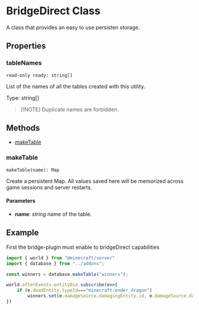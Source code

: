 # BridgeDirect Class

A class that provides an easy to use persisten storage.


## Properties

### **tableNames**
`read-only ready: string[]`

List of the names of all the tables created with this utility. 

Type: string[]

> [!NOTE] Duplicate names are forbidden.

## Methods
- [makeTable](#makeTable)

### **makeTable**
`
makeTable(name): Map
`

Create a persistent Map. All values saved here will be memorized across game sessions and server restarts.

#### **Parameters**
- **name**: *string* name of the table.

## Example
First the bridge-plugin must enable to bridgeDirect capabilities

```js
import { world } from "@minecraft/server"
import { database } from "../addons";

const winners = database.makeTable("winners");

world.afterEvents.entityDie.subscribe(e=>{
    if (e.deadEntity.typeId==="minecraft:ender_dragon") 
        winners.set(e.damageSource.damagingEntity.id, e.damageSource.damagingEntity.name)
})
```